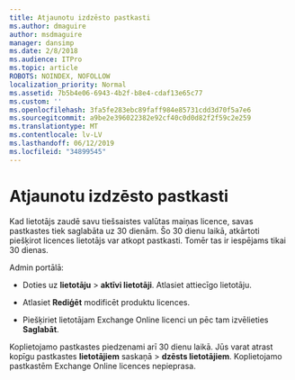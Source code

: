 ```yaml
---
title: Atjaunotu izdzēsto pastkasti
ms.author: dmaguire
author: msdmaguire
manager: dansimp
ms.date: 2/8/2018
ms.audience: ITPro
ms.topic: article
ROBOTS: NOINDEX, NOFOLLOW
localization_priority: Normal
ms.assetid: 7b5b4e06-6943-4b2f-b8e4-cdaf13e65c77
ms.custom: ''
ms.openlocfilehash: 3fa5fe283ebc89faff984e85731cdd3d70f5a7e6
ms.sourcegitcommit: a9be2e396022382e92cf40c0d0d82f2f59c2e259
ms.translationtype: MT
ms.contentlocale: lv-LV
ms.lasthandoff: 06/12/2019
ms.locfileid: "34899545"
---
```

# <a name="restore-a-deleted-mailbox"></a>Atjaunotu izdzēsto pastkasti

Kad lietotājs zaudē savu tiešsaistes valūtas maiņas licence, savas pastkastes tiek saglabāta uz 30 dienām. Šo 30 dienu laikā, atkārtoti piešķirot licences lietotājs var atkopt pastkasti. Tomēr tas ir iespējams tikai 30 dienas.
  
Admin portālā:
  
- Doties uz **lietotāju** \> **aktīvi lietotāji**. Atlasiet attiecīgo lietotāju.

- Atlasiet **Rediģēt** modificēt produktu licences.

- Piešķiriet lietotājam Exchange Online licenci un pēc tam izvēlieties **Saglabāt**.

Koplietojamo pastkastes piedzenami arī 30 dienu laikā. Jūs varat atrast kopīgu pastkastes **lietotājiem** saskaņā \> **dzēsts lietotājiem**. Koplietojamo pastkastēm Exchange Online licences nepieprasa.
  